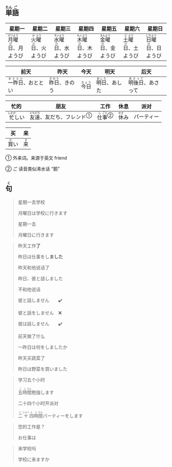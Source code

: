 ## <ruby><rb>単</rb><rt>たん</rt></ruby><ruby><rb>語</rb><rt>ご</rt></ruby>

| 星期一                                                       | 星期二                                                       | 星期三                                                       | 星期四                                                       | 星期五                                                       | 星期六                                                       | 星期日                                                       |
| ------------------------------------------------------------ | ------------------------------------------------------------ | ------------------------------------------------------------ | ------------------------------------------------------------ | ------------------------------------------------------------ | ------------------------------------------------------------ | ------------------------------------------------------------ |
| <ruby><rb>月</rb><rt>げつ</rt></ruby><ruby><rb>曜</rb><rt>よう</rt></ruby><ruby><rb>日</rb><rt>び</rt></ruby>、月ようび | <ruby><rb>火</rb><rt>か</rt></ruby><ruby><rb>曜</rb><rt>よう</rt></ruby><ruby><rb>日</rb><rt>び</rt></ruby>、火ようび | <ruby><rb>水</rb><rt>すい</rt></ruby><ruby><rb>曜</rb><rt>よう</rt></ruby><ruby><rb>日</rb><rt>び</rt></ruby>、水ようび | <ruby><rb>木</rb><rt>もく</rt></ruby><ruby><rb>曜</rb><rt>よう</rt></ruby><ruby><rb>日</rb><rt>び</rt></ruby>、木ようび | <ruby><rb>金</rb><rt>きん</rt></ruby><ruby><rb>曜</rb><rt>よう</rt></ruby><ruby><rb>日</rb><rt>び</rt></ruby>、金ようび | <ruby><rb>土</rb><rt>ど</rt></ruby><ruby><rb>曜</rb><rt>よう</rt></ruby><ruby><rb>日</rb><rt>び</rt></ruby>、土ようび | <ruby><rb>日</rb><rt>にち</rt></ruby><ruby><rb>曜</rb><rt>よう</rt></ruby><ruby><rb>日</rb><rt>び</rt></ruby>、日ようび |

| 前天                                                    | 昨天                                              | 今天                                      | 明天                                              | 后天                                                    |
| ------------------------------------------------------- | ------------------------------------------------- | ----------------------------------------- | ------------------------------------------------- | ------------------------------------------------------- |
| <ruby><rb>一昨日</rb><rt>おととい</rt></ruby>、おととい | <ruby><rb>昨日</rb><rt>きのう</rt></ruby>、きのう | <ruby><rb>今日</rb><rt>きょう</rt></ruby> | <ruby><rb>明日</rb><rt>あした</rt></ruby>、あした | <ruby><rb>明後日</rb><rt>あさって</rt></ruby>、あさって |

| 忙的                                        | 朋友                                                         | 工作                                                         | 休息                                    | 派对       |
| ------------------------------------------- | ------------------------------------------------------------ | ------------------------------------------------------------ | --------------------------------------- | ---------- |
| <ruby><rb>忙</rb><rt>いそが</rt></ruby>しい | <ruby><rb>友</rb><rt>とも</rt></ruby><ruby><rb>達</rb><rt>だち</rt></ruby>、友だち、<a>フレンド</a><sup>①</sup> | <ruby><rb>仕</rb><rt>し</rt></ruby><a><ruby><rb>事</rb><rt>ごと</rt></ruby></a><sup>②</sup> | <ruby><rb>休</rb><rt>やす</rt></ruby>み | パーティー |

| 买                                    | 来                                  |
| ------------------------------------- | ----------------------------------- |
| <ruby><rb>買</rb><rt>か</rt></ruby>い | <ruby><rb>来</rb><rt>き</rt></ruby> |



① 外来词。来源于英文 friend

② ご 读音类似浠水话 “鹅”

## <ruby><rb>句</rb><rt>く</rt></ruby>

> 星期一去学校
>
> 月曜日は学校に行きます
>
> 星期一去
>
> 月曜日に行きます
>

> 昨天工作**了**
>
> 昨日は仕事をし**ました**
>
> 昨天和他说话了
>
> 昨日、彼と話しました
>
> 
>
> 不和他说话
>
> 彼と話しません　　✔️
>
> 彼と話をしません　❌
>
> 彼は話しません　　✔️
>
> 
>
> 前天做了什么
>
> 一昨日は何をしましたか
>
> 昨天买蔬菜了
>
> 昨日は野菜を買いました

> 学习五个小时
>
> <ruby><rb>五</rb><rt>ご</rt></ruby><ruby><rb>時</rb><rt>じ</rt></ruby><ruby><rb>間</rb><rt>かん</rt></ruby>勉強します
>
> 二十四个小时开派对
>
> <ruby><rb>二</rb><rt>に</rt></ruby><ruby><rb>十</rb><rt>じゅう</rt></ruby><ruby><rb>四</rb><rt>よ</rt></ruby><ruby><rb>時</rb><rt>じ</rt></ruby><ruby><rb>間</rb><rt>かん</rt></ruby>パーティーをします

> 您的工作是？
>
> お仕事は

> 来学校吗
>
> 学校に来ますか